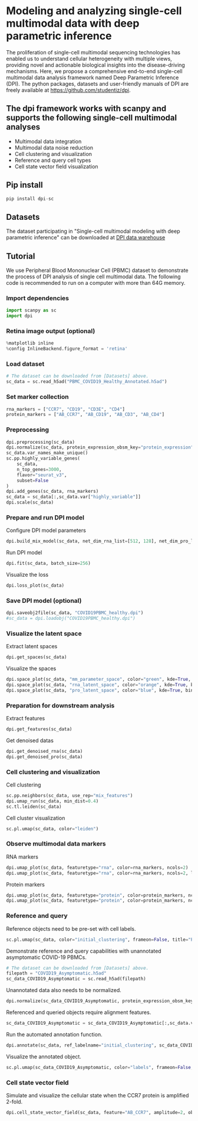 # Modeling and analyzing single-cell multimodal data with deep parametric inference
The proliferation of single-cell multimodal sequencing technologies has enabled us to understand cellular heterogeneity with multiple views, providing novel and actionable biological insights into the disease-driving mechanisms. Here, we propose a comprehensive end-to-end single-cell multimodal data analysis framework named Deep Parametric Inference (DPI). The python packages, datasets and user-friendly manuals of DPI are freely available at https://github.com/studentiz/dpi.

## The dpi framework works with scanpy and supports the following single-cell multimodal analyses
* Multimodal data integration
* Multimodal data noise reduction
* Cell clustering and visualization
* Reference and query cell types
* Cell state vector field visualization
## Pip install
```python
pip install dpi-sc
```
## Datasets
The dataset participating in "Single-cell multimodal modeling with deep parametric inference" can be downloaded at [DPI data warehouse](http://101.34.64.251:88/)
## Tutorial
We use Peripheral Blood Mononuclear Cell (PBMC) dataset to demonstrate the process of DPI analysis of single cell multimodal data. The following code is recommended to run on a computer with more than 64G memory.
### Import dependencies
```python
import scanpy as sc
import dpi
```
### Retina image output (optional)
```python
%matplotlib inline
%config InlineBackend.figure_format = 'retina'
```
### Load dataset
```python
# The dataset can be downloaded from [Datasets] above.
sc_data = sc.read_h5ad("PBMC_COVID19_Healthy_Annotated.h5ad")
```
### Set marker collection
```python
rna_markers = ["CCR7", "CD19", "CD3E", "CD4"]
protein_markers = ["AB_CCR7", "AB_CD19", "AB_CD3", "AB_CD4"]
```
### Preprocessing
```python
dpi.preprocessing(sc_data)
dpi.normalize(sc_data, protein_expression_obsm_key="protein_expression")
sc_data.var_names_make_unique()
sc.pp.highly_variable_genes(
    sc_data,
    n_top_genes=3000,
    flavor="seurat_v3",
    subset=False
)
dpi.add_genes(sc_data, rna_markers)
sc_data = sc_data[:,sc_data.var["highly_variable"]]
dpi.scale(sc_data)
```
### Prepare and run DPI model
Configure DPI model parameters
```python
dpi.build_mix_model(sc_data, net_dim_rna_list=[512, 128], net_dim_pro_list=[128], net_dim_rna_mean=128, net_dim_pro_mean=128, net_dim_mix=128, lr=0.0001)
```
Run DPI model
```python
dpi.fit(sc_data, batch_size=256)
```
Visualize the loss
```python
dpi.loss_plot(sc_data)
```
### Save DPI model (optional)
```python
dpi.saveobj2file(sc_data, "COVID19PBMC_healthy.dpi")
#sc_data = dpi.loadobj("COVID19PBMC_healthy.dpi")
```
### Visualize the latent space
Extract latent spaces
```python
dpi.get_spaces(sc_data)
```
Visualize the spaces
```python
dpi.space_plot(sc_data, "mm_parameter_space", color="green", kde=True, bins=30)
dpi.space_plot(sc_data, "rna_latent_space", color="orange", kde=True, bins=30)
dpi.space_plot(sc_data, "pro_latent_space", color="blue", kde=True, bins=30)
```
### Preparation for downstream analysis
Extract features
```python
dpi.get_features(sc_data)
```
Get denoised datas
```python
dpi.get_denoised_rna(sc_data)
dpi.get_denoised_pro(sc_data)
```
### Cell clustering and visualization
Cell clustering
```python
sc.pp.neighbors(sc_data, use_rep="mix_features")
dpi.umap_run(sc_data, min_dist=0.4)
sc.tl.leiden(sc_data)
```
Cell cluster visualization
```python
sc.pl.umap(sc_data, color="leiden")
```
### Observe multimodal data markers
RNA markers
```python
dpi.umap_plot(sc_data, featuretype="rna", color=rna_markers, ncols=2)
dpi.umap_plot(sc_data, featuretype="rna", color=rna_markers, ncols=2, layer="rna_denoised")
```
Protein markers
```python
dpi.umap_plot(sc_data, featuretype="protein", color=protein_markers, ncols=2)
dpi.umap_plot(sc_data, featuretype="protein", color=protein_markers, ncols=2, layer="pro_denoised")
```
### Reference and query
Reference objects need to be pre-set with cell labels.
```python
sc.pl.umap(sc_data, color="initial_clustering", frameon=False, title="PBMC COVID19 Healthy labels")
```
Demonstrate reference and query capabilities with unannotated asymptomatic COVID-19 PBMCs.
```python
# The dataset can be downloaded from [Datasets] above.
filepath = "COVID19_Asymptomatic.h5ad"
sc_data_COVID19_Asymptomatic = sc.read_h5ad(filepath)
```
Unannotated data also needs to be normalized.
```python
dpi.normalize(sc_data_COVID19_Asymptomatic, protein_expression_obsm_key="protein_expression")
```
Referenced and queried objects require alignment features.
```python
sc_data_COVID19_Asymptomatic = sc_data_COVID19_Asymptomatic[:,sc_data.var.index]
```
Run the automated annotation function.
```python
dpi.annotate(sc_data, ref_labelname="initial_clustering", sc_data_COVID19_Asymptomatic)
```
Visualize the annotated object.
```python
sc.pl.umap(sc_data_COVID19_Asymptomatic, color="labels", frameon=False, title="PBMC COVID19 Asymptomatic Annotated")
```
### Cell state vector field
Simulate and visualize the cellular state when the CCR7 protein is amplified 2-fold.
```python
dpi.cell_state_vector_field(sc_data, feature="AB_CCR7", amplitude=2, obs="initial_clustering", featuretype="protein")
```

